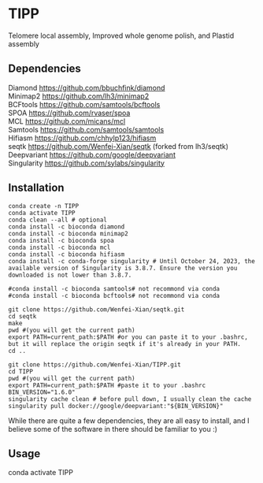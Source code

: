 # TIPP
Telomere local assembly, Improved whole genome polish, and Plastid assembly

## Dependencies
Diamond https://github.com/bbuchfink/diamond   
Minimap2 https://github.com/lh3/minimap2   
BCFtools https://github.com/samtools/bcftools   
SPOA https://github.com/rvaser/spoa    
MCL https://github.com/micans/mcl   
Samtools https://github.com/samtools/samtools   
Hifiasm https://github.com/chhylp123/hifiasm  
seqtk https://github.com/Wenfei-Xian/seqtk (forked from lh3/seqtk)  
Deepvariant https://github.com/google/deepvariant   
Singularity https://github.com/sylabs/singularity   

## Installation
```
conda create -n TIPP
conda activate TIPP
conda clean --all # optional
conda install -c bioconda diamond
conda install -c bioconda minimap2
conda install -c bioconda spoa
conda install -c bioconda mcl
conda install -c bioconda hifiasm
conda install -c conda-forge singularity # Until October 24, 2023, the available version of Singularity is 3.8.7. Ensure the version you downloaded is not lower than 3.8.7.

#conda install -c bioconda samtools# not recommond via conda
#conda install -c bioconda bcftools# not recommond via conda

git clone https://github.com/Wenfei-Xian/seqtk.git
cd seqtk
make
pwd #(you will get the current path)
export PATH=current_path:$PATH #or you can paste it to your .bashrc, but it will replace the origin seqtk if it's already in your PATH.
cd ..

git clone https://github.com/Wenfei-Xian/TIPP.git
cd TIPP
pwd #(you will get the current path)
export PATH=current_path:$PATH #paste it to your .bashrc
BIN_VERSION="1.6.0"
singularity cache clean # before pull down, I usually clean the cache
singularity pull docker://google/deepvariant:"${BIN_VERSION}"   
```
While there are quite a few dependencies, they are all easy to install, and I believe some of the software in there should be familiar to you :)

## Usage   
conda activate TIPP

